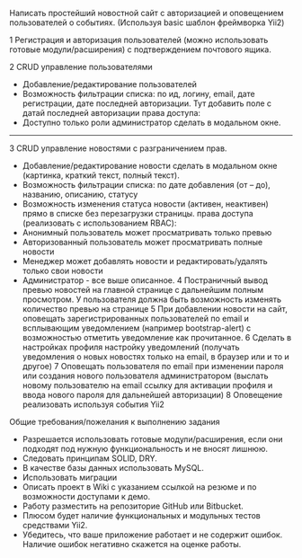 Написать простейший новостной сайт с авторизацией и оповещением пользователей о событиях. (Используя basic шаблон фреймворка Yii2)

1 Регистрация и авторизация пользователей (можно использовать готовые
модули/расширения) с подтверждением почтового ящика.

2 CRUD управление пользователями
- Добавление/редактирование пользователей 
- Возможность фильтрации списка: по ид, логину, email, дате регистрации, дате последней
авторизации.  Тут добавить поле с датай последней авторизации
права доступа:
- Доступно только роли администратор
сделать в модальном окне.
--------------------------------------------------------
3 CRUD управление новостями с разграничением прав.
- Добавление/редактирование новости сделать в модальном окне (картинка, краткий текст,
полный текст).
- Возможность фильтрации списка: по дате добавления (от – до), названию, описанию,
статусу
- Возможность изменения статуса новости (активен, неактивен) прямо в списке без
перезагрузки страницы.
права доступа (реализовать с использованием RBAC):
- Анонимный пользователь может просматривать только превью
- Авторизованный пользователь может просматривать полные новости
- Менеджер может добавлять новости и редактировать/удалять только свои новости
- Администратор - все выше описанное.
4 Постраничный вывод превью новостей на главной странице с дальнейшим полным
просмотром. У пользователя должна быть возможность изменять количество превью на
странице
5 При добавлении новости на сайт, оповещать зарегистрированных пользователей по email и
всплывающим уведомлением (например bootstrap-alert) с возможностью отметить
уведомление как прочитанное.
6 Сделать в настройках профиля настройку уведомлений (получать уведомления о новых
новостях только на email, в браузер или и то и другое)
7 Оповещать пользователя по email при изменении пароля или создания нового
пользователя администратором (выслать новому пользователю на email ссылку для
активации профиля и ввода нового пароля для дальнейшей авторизации)
8 Оповещение реализовать используя события Yii2

Общие требования/пожелания к выполнению задания

- Разрешается использовать готовые модули/расширения, если они подходят под нужную
функциональность и не вносят лишнюю.
- Следовать принципам SOLID, DRY.
- В качестве базы данных использовать MySQL.
- Использовать миграции
- Описать проект в Wiki с указанием ссылкой на резюме и по
возможности доступами к демо.
- Работу разместить на репозиторие GitHub или Bitbucket.
- Плюсом будет наличие функциональных и модульных тестов средствами Yii2.
- Убедитесь, что ваше приложение работает и не содержит ошибок. Наличие ошибок
негативно скажется на оценке работы.